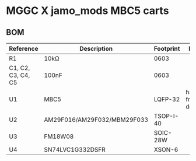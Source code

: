 # MGGC X jamo_mods MBC5 carts

## BOM

| Reference | Description | Footprint | Extra |
| --- | --- | --- | --- |
| R1 | 10kΩ | 0603 | |
| C1, C2, C3, C4, C5 | 100nF | 0603 | |
| U1 | MBC5 | LQFP-32 | harvest from donor |
| U2 | AM29F016/AM29F032/MBM29F033 | TSOP-I-40 | |
| U3 | FM18W08 | SOIC-28W | |
| U4 | SN74LVC1G332DSFR | XSON-6 | |
